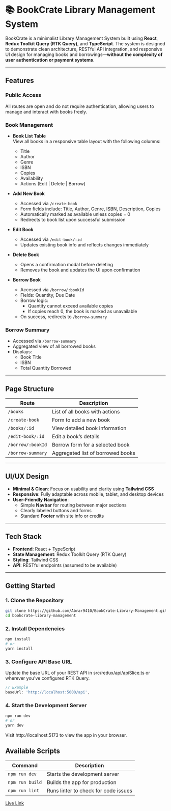 # 📚 BookCrate Library Management System

BookCrate is a minimalist Library Management System built using **React**, **Redux Toolkit Query (RTK Query)**, and **TypeScript**. The system is designed to demonstrate clean architecture, RESTful API integration, and responsive UI design for managing books and borrowings—**without the complexity of user authentication or payment systems**.

---

## Features

### Public Access
All routes are open and do not require authentication, allowing users to manage and interact with books freely.

### Book Management

- **Book List Table**  
  View all books in a responsive table layout with the following columns:
  - Title
  - Author
  - Genre
  - ISBN
  - Copies
  - Availability
  - Actions (Edit | Delete | Borrow)

- **Add New Book**  
  - Accessed via `/create-book`
  - Form fields include: Title, Author, Genre, ISBN, Description, Copies
  - Automatically marked as available unless copies = 0
  - Redirects to book list upon successful submission

- **Edit Book**  
  - Accessed via `/edit-book/:id`
  - Updates existing book info and reflects changes immediately

- **Delete Book**  
  - Opens a confirmation modal before deleting
  - Removes the book and updates the UI upon confirmation

- **Borrow Book**  
  - Accessed via `/borrow/:bookId`
  - Fields: Quantity, Due Date
  - Borrow logic:
    - Quantity cannot exceed available copies
    - If copies reach 0, the book is marked as unavailable
  - On success, redirects to `/borrow-summary`

### Borrow Summary

- Accessed via `/borrow-summary`
- Aggregated view of all borrowed books
- Displays:
  - Book Title
  - ISBN
  - Total Quantity Borrowed

---

## Page Structure

| Route               | Description                                 |
|--------------------|---------------------------------------------|
| `/books`           | List of all books with actions              |
| `/create-book`     | Form to add a new book                      |
| `/books/:id`       | View detailed book information              |
| `/edit-book/:id`   | Edit a book’s details                       |
| `/borrow/:bookId`  | Borrow form for a selected book             |
| `/borrow-summary`  | Aggregated list of borrowed books           |

---

## UI/UX Design

- **Minimal & Clean**: Focus on usability and clarity using **Tailwind CSS**
- **Responsive**: Fully adaptable across mobile, tablet, and desktop devices
- **User-Friendly Navigation**:
  - Simple **Navbar** for routing between major sections
  - Clearly labeled buttons and forms
  - Standard **Footer** with site info or credits

---

## Tech Stack

- **Frontend**: React + TypeScript
- **State Management**: Redux Toolkit Query (RTK Query)
- **Styling**: Tailwind CSS
- **API**: RESTful endpoints (assumed to be available)

---

## Getting Started

### 1. Clone the Repository

```bash
git clone https://github.com/Abrar9410/BookCrate-Library-Management.git
cd bookcrate-library-management
```

### 2. Install Dependencies

```bash
npm install
# or
yarn install
```

### 3. Configure API Base URL
Update the base URL of your REST API in src/redux/api/apiSlice.ts or wherever you've configured RTK Query.

```ts
// Example
baseUrl: 'http://localhost:5000/api',
```

### 4. Start the Development Server

```bash
npm run dev
# or
yarn dev
```

Visit http://localhost:5173 to view the app in your browser.

## Available Scripts

| Command         | Description                          |
|----------------|--------------------------------------|
| `npm run dev`   | Starts the development server        |
| `npm run build` | Builds the app for production        |
| `npm run lint`  | Runs linter to check for code issues |


[Live Link](https://bookcrate-library-management.netlify.app/)

